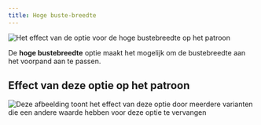 ```yaml
---
title: Hoge buste-breedte
---
```


![Het effect van de optie voor de hoge bustebreedte op het patroon](sample.png)

De **hoge bustebreedte** optie maakt het mogelijk om de bustebreedte aan het voorpand aan te passen.

## Effect van deze optie op het patroon

![Deze afbeelding toont het effect van deze optie door meerdere varianten die een andere waarde hebben voor deze optie te vervangen](bella_highbustwidth_sample.svg "Effect van deze optie op het patroon")
